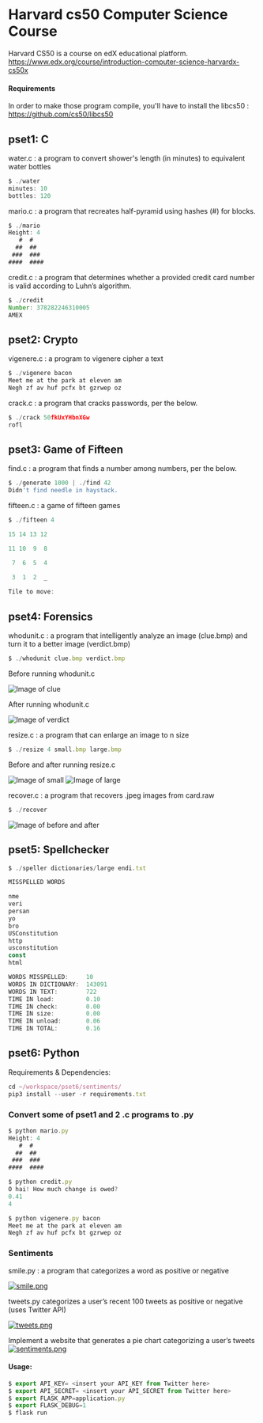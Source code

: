 # Harvard cs50 Computer Science Course
Harvard CS50 is a course on edX educational platform.  
https://www.edx.org/course/introduction-computer-science-harvardx-cs50x
#### Requirements
In order to make those program compile, you'll have to install the libcs50 :
https://github.com/cs50/libcs50

## pset1: C
water.c : a program to convert shower's length (in minutes) to equivalent water bottles
```javascript
$ ./water
minutes: 10
bottles: 120
```

mario.c : a program that recreates half-pyramid using hashes (#) for blocks.
```javascript
$ ./mario
Height: 4
   #  #
  ##  ##
 ###  ###
####  ####
```
credit.c : a program that determines whether a provided credit card number is valid according to Luhn’s algorithm.
```javascript
$ ./credit
Number: 378282246310005
AMEX
```

## pset2: Crypto

vigenere.c : a program to vigenere cipher a text
```javascript
$ ./vigenere bacon
Meet me at the park at eleven am
Negh zf av huf pcfx bt gzrwep oz
```

crack.c : a program that cracks passwords, per the below.
```javascript
$ ./crack 50fkUxYHbnXGw
rofl
```

## pset3: Game of Fifteen
find.c : a program that finds a number among numbers, per the below.
```javascript
$ ./generate 1000 | ./find 42
Didn't find needle in haystack.
```

fifteen.c : a game of fifteen games
```javascript
$ ./fifteen 4

15 14 13 12

11 10  9  8

 7  6  5  4

 3  1  2  _
 
Tile to move:
```

## pset4: Forensics
whodunit.c : a program that intelligently analyze an image (clue.bmp) and turn it to a better image (verdict.bmp)
```javascript
$ ./whodunit clue.bmp verdict.bmp
```
Before running whodunit.c

![Image of clue](https://s30.postimg.org/gtxuk8y69/download.png)

After running whodunit.c

![Image of verdict](https://s30.postimg.org/p9eotmns1/download_1.png)

resize.c : a program that can enlarge an image to n size
```javascript
$ ./resize 4 small.bmp large.bmp
```

Before and after running resize.c

![Image of small](https://s24.postimg.org/u4la5vqyt/small.png)
![Image of large](https://s30.postimg.org/zevkxb49d/large.png)

recover.c : a program that recovers .jpeg images from card.raw
```javascript
$ ./recover
```
![Image of before and after](https://s29.postimg.org/whkiz0dlj/test.png)

## pset5: Spellchecker
```javascript
$ ./speller dictionaries/large endi.txt

MISSPELLED WORDS

nme
veri
persan
yo
bro
USConstitution
http
usconstitution
const
html

WORDS MISSPELLED:     10
WORDS IN DICTIONARY:  143091
WORDS IN TEXT:        722
TIME IN load:         0.10
TIME IN check:        0.00
TIME IN size:         0.00
TIME IN unload:       0.06
TIME IN TOTAL:        0.16
```


## pset6: Python
Requirements & Dependencies:
```javascript
cd ~/workspace/pset6/sentiments/
pip3 install --user -r requirements.txt
```

### Convert some of pset1 and 2 .c programs to .py
```javascript
$ python mario.py
Height: 4
   #  #
  ##  ##
 ###  ###
####  ####
```

```javascript
$ python credit.py
O hai! How much change is owed?
0.41
4
```

```javascript
$ python vigenere.py bacon
Meet me at the park at eleven am
Negh zf av huf pcfx bt gzrwep oz
```

### Sentiments

smile.py : a program that categorizes a word as positive or negative

[![smile.png](https://s28.postimg.org/jzsjsjkod/smile.png)](https://postimg.org/image/907cgxu95/)

tweets.py categorizes a user’s recent 100 tweets as positive or negative (uses Twitter API)

[![tweets.png](https://s23.postimg.org/xjn5x6qm3/tweets.png)](https://postimg.org/image/4u0a0jmlz/)

Implement a website that generates a pie chart categorizing a user’s tweets
[![sentiments.png](https://s23.postimg.org/ortjkn7vf/sentiments.png)](https://postimg.org/image/o2ar8a7br/)

#### Usage: 
```javascript
$ export API_KEY= <insert your API_KEY from Twitter here>
$ export API_SECRET= <insert your API_SECRET from Twitter here>
$ export FLASK_APP=application.py
$ export FLASK_DEBUG=1
$ flask run
```
